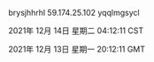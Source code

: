 brysjhhrhl 59.174.25.102 yqqlmgsycl

2021年 12月 14日 星期二 04:12:11 CST

2021年 12月 13日 星期一 20:12:11 GMT
